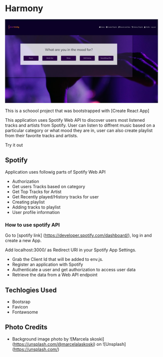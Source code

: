 # Harmony
![harmony music image](https://github.com/maaliskesakuu/spotify-app-frontend/blob/master/Screenshot%202020-06-17%20at%200.15.26.png)



This is a schoool project that  was bootstrapped with [Create React App]

This application uses Spotify Web API to discover users most listened tracks and artists from Spotify. User can listen to diffrent music based on a particular category or what mood they are in, user can also create playlist from their favorite tracks and artists.

Try it out 

## Spotify
Application uses followig parts of Spotify Web API

* Authorization
* Get users Tracks based on category 
* Get Top Tracks for Artist
* Get Recently played/History tracks for user
* Creating playlist
* Adding tracks to playlist
* User profile information

### How to use spotify API
Go to [spotify link] (https://developer.spotify.com/dashboard/), log in and create a new App.

Add localhost:3000/ as Redirect URI in your Spotify App Settings.

* Grab the Client Id that will be added to env.js.
* Register an application with Spotify
* Authenticate a user and get authorization to access user data
* Retrieve the data from a Web API endpoint

## Techlogies Used
* Bootsrap
* Favicon
* Fontawsome

## Photo Credits
* Background image photo by ![Marcela skoski] (https://unsplash.com/@marcelalaskoski) on ![Unsplash] (https://unsplash.com/)

